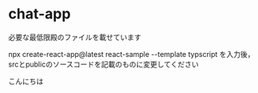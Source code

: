 # chat-app

必要な最低限殿のファイルを載せています

npx create-react-app@latest react-sample --template typscript
を入力後，srcとpublicのソースコードを記載のものに変更してください

こんにちは
